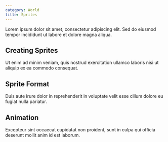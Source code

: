```yaml
---
category: World
title: Sprites
---
```



Lorem ipsum dolor sit amet, consectetur adipiscing elit. Sed do eiusmod tempor incididunt ut labore et dolore magna aliqua.

## Creating Sprites

Ut enim ad minim veniam, quis nostrud exercitation ullamco laboris nisi ut aliquip ex ea commodo consequat.

## Sprite Format

Duis aute irure dolor in reprehenderit in voluptate velit esse cillum dolore eu fugiat nulla pariatur.

## Animation

Excepteur sint occaecat cupidatat non proident, sunt in culpa qui officia deserunt mollit anim id est laborum.